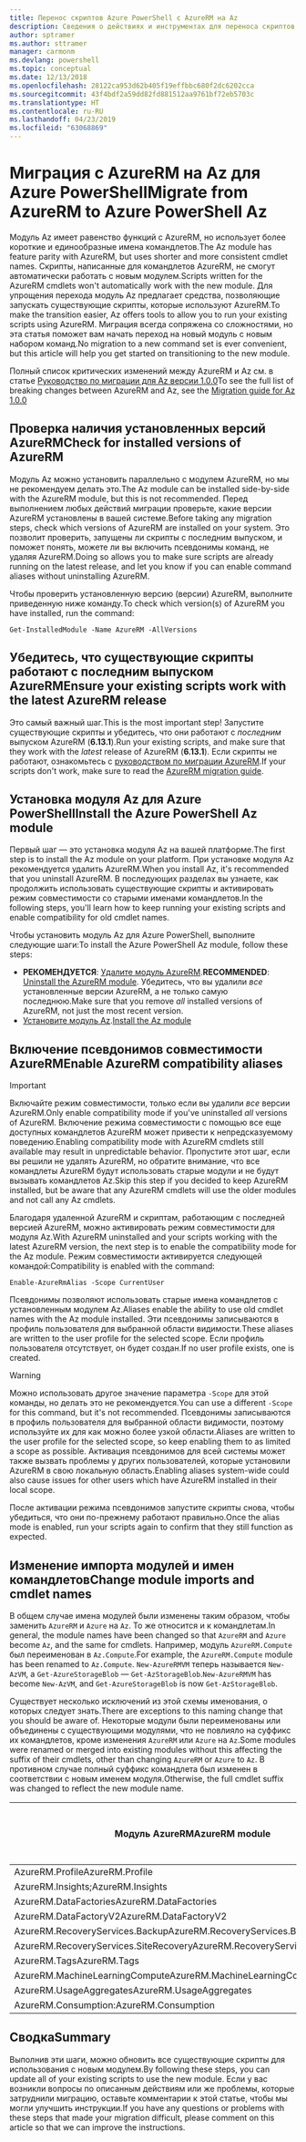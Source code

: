 ```yaml
---
title: Перенос скриптов Azure PowerShell с AzureRM на Az
description: Сведения о действиях и инструментах для переноса скриптов с модуля AzureRM на новый модуль Az.
author: sptramer
ms.author: sttramer
manager: carmonm
ms.devlang: powershell
ms.topic: conceptual
ms.date: 12/13/2018
ms.openlocfilehash: 28122ca953d62b405f19effbbc680f2dc6202cca
ms.sourcegitcommit: 43f4bdf2a59dd82fd881512aa9761bf72eb5703c
ms.translationtype: HT
ms.contentlocale: ru-RU
ms.lasthandoff: 04/23/2019
ms.locfileid: "63068869"
---
```

# <a name="migrate-from-azurerm-to-azure-powershell-az"></a><span data-ttu-id="a49e4-103">Миграция с AzureRM на Az для Azure PowerShell</span><span class="sxs-lookup"><span data-stu-id="a49e4-103">Migrate from AzureRM to Azure PowerShell Az</span></span>

<span data-ttu-id="a49e4-104">Модуль Az имеет равенство функций с AzureRM, но использует более короткие и единообразные имена командлетов.</span><span class="sxs-lookup"><span data-stu-id="a49e4-104">The Az module has feature parity with AzureRM, but uses shorter and more consistent cmdlet names.</span></span>
<span data-ttu-id="a49e4-105">Скрипты, написанные для командлетов AzureRM, не смогут автоматически работать с новым модулем.</span><span class="sxs-lookup"><span data-stu-id="a49e4-105">Scripts written for the AzureRM cmdlets won't automatically work with the new module.</span></span> <span data-ttu-id="a49e4-106">Для упрощения перехода модуль Az предлагает средства, позволяющие запускать существующие скрипты, которые используют AzureRM.</span><span class="sxs-lookup"><span data-stu-id="a49e4-106">To make the transition easier, Az offers tools to allow you to run your existing scripts using AzureRM.</span></span> <span data-ttu-id="a49e4-107">Миграция всегда сопряжена со сложностями, но эта статья поможет вам начать переход на новый модуль с новым набором команд.</span><span class="sxs-lookup"><span data-stu-id="a49e4-107">No migration to a new command set is ever convenient, but this article will help you get started on transitioning to the new module.</span></span>

<span data-ttu-id="a49e4-108">Полный список критических изменений между AzureRM и Az см. в статье [Руководство по миграции для Az версии 1.0.0](migrate-az-1.0.0.md)</span><span class="sxs-lookup"><span data-stu-id="a49e4-108">To see the full list of breaking changes between AzureRM and Az, see the [Migration guide for Az 1.0.0](migrate-az-1.0.0.md)</span></span>

## <a name="check-for-installed-versions-of-azurerm"></a><span data-ttu-id="a49e4-109">Проверка наличия установленных версий AzureRM</span><span class="sxs-lookup"><span data-stu-id="a49e4-109">Check for installed versions of AzureRM</span></span>

<span data-ttu-id="a49e4-110">Модуль Az можно установить параллельно с модулем AzureRM, но мы не рекомендуем делать это.</span><span class="sxs-lookup"><span data-stu-id="a49e4-110">The Az module can be installed side-by-side with the AzureRM module, but this is not recommended.</span></span> <span data-ttu-id="a49e4-111">Перед выполнением любых действий миграции проверьте, какие версии AzureRM установлены в вашей системе.</span><span class="sxs-lookup"><span data-stu-id="a49e4-111">Before taking any migration steps, check which versions of AzureRM are installed on your system.</span></span> <span data-ttu-id="a49e4-112">Это позволит проверить, запущены ли скрипты с последним выпуском, и поможет понять, можете ли вы включить псевдонимы команд, не удаляя AzureRM.</span><span class="sxs-lookup"><span data-stu-id="a49e4-112">Doing so allows you to make sure scripts are already running on the latest release, and let you know if you can enable command aliases without uninstalling AzureRM.</span></span>

<span data-ttu-id="a49e4-113">Чтобы проверить установленную версию (версии) AzureRM, выполните приведенную ниже команду.</span><span class="sxs-lookup"><span data-stu-id="a49e4-113">To check which version(s) of AzureRM you have installed, run the command:</span></span>

```powershell-interactive
Get-InstalledModule -Name AzureRM -AllVersions
```

## <a name="ensure-your-existing-scripts-work-with-the-latest-azurerm-release"></a><span data-ttu-id="a49e4-114">Убедитесь, что существующие скрипты работают с последним выпуском AzureRM</span><span class="sxs-lookup"><span data-stu-id="a49e4-114">Ensure your existing scripts work with the latest AzureRM release</span></span>

<span data-ttu-id="a49e4-115">Это самый важный шаг.</span><span class="sxs-lookup"><span data-stu-id="a49e4-115">This is the most important step!</span></span> <span data-ttu-id="a49e4-116">Запустите существующие скрипты и убедитесь, что они работают с _последним_ выпуском AzureRM (__6.13.1__).</span><span class="sxs-lookup"><span data-stu-id="a49e4-116">Run your existing scripts, and make sure that they work with the _latest_ release of AzureRM (__6.13.1__).</span></span> <span data-ttu-id="a49e4-117">Если скрипты не работают, ознакомьтесь с [руководством по миграции AzureRM](/powershell/azure/azurerm/migration-guide.6.0.0).</span><span class="sxs-lookup"><span data-stu-id="a49e4-117">If your scripts don't work, make sure to read the [AzureRM migration guide](/powershell/azure/azurerm/migration-guide.6.0.0).</span></span>

## <a name="install-the-azure-powershell-az-module"></a><span data-ttu-id="a49e4-118">Установка модуля Az для Azure PowerShell</span><span class="sxs-lookup"><span data-stu-id="a49e4-118">Install the Azure PowerShell Az module</span></span>

<span data-ttu-id="a49e4-119">Первый шаг — это установка модуля Az на вашей платформе.</span><span class="sxs-lookup"><span data-stu-id="a49e4-119">The first step is to install the Az module on your platform.</span></span> <span data-ttu-id="a49e4-120">При установке модуля Az рекомендуется удалить AzureRM.</span><span class="sxs-lookup"><span data-stu-id="a49e4-120">When you install Az, it's recommended that you uninstall AzureRM.</span></span> <span data-ttu-id="a49e4-121">В последующих разделах вы узнаете, как продолжить использовать существующие скрипты и активировать режим совместимости со старыми именами командлетов.</span><span class="sxs-lookup"><span data-stu-id="a49e4-121">In the following steps, you'll learn how to keep running your existing scripts and enable compatibility for old cmdlet names.</span></span>

<span data-ttu-id="a49e4-122">Чтобы установить модуль Az для Azure PowerShell, выполните следующие шаги:</span><span class="sxs-lookup"><span data-stu-id="a49e4-122">To install the Azure PowerShell Az module, follow these steps:</span></span>

* <span data-ttu-id="a49e4-123">__РЕКОМЕНДУЕТСЯ__: [Удалите модуль AzureRM](/powershell/azure/uninstall-az-ps#uninstall-the-azurerm-module).</span><span class="sxs-lookup"><span data-stu-id="a49e4-123">__RECOMMENDED__: [Uninstall the AzureRM module](/powershell/azure/uninstall-az-ps#uninstall-the-azurerm-module).</span></span>
  <span data-ttu-id="a49e4-124">Убедитесь, что вы удалили _все_ установленные версии AzureRM, а не только самую последнюю.</span><span class="sxs-lookup"><span data-stu-id="a49e4-124">Make sure that you remove _all_ installed versions of AzureRM, not just the most recent version.</span></span>
* <span data-ttu-id="a49e4-125">[Установите модуль Az](install-az-ps.md).</span><span class="sxs-lookup"><span data-stu-id="a49e4-125">[Install the Az module](install-az-ps.md)</span></span>

## <a name="a-namealiasesenable-azurerm-compatibility-aliases"></a><span data-ttu-id="a49e4-126"><a name="aliases"/>Включение псевдонимов совместимости AzureRM</span><span class="sxs-lookup"><span data-stu-id="a49e4-126"><a name="aliases"/>Enable AzureRM compatibility aliases</span></span> 

> [!IMPORTANT]
>
> <span data-ttu-id="a49e4-127">Включайте режим совместимости, только если вы удалили _все_ версии AzureRM.</span><span class="sxs-lookup"><span data-stu-id="a49e4-127">Only enable compatibility mode if you've uninstalled _all_ versions of AzureRM.</span></span> <span data-ttu-id="a49e4-128">Включение режима совместимости с помощью все еще доступных командлетов AzureRM может привести к непредсказуемому поведению.</span><span class="sxs-lookup"><span data-stu-id="a49e4-128">Enabling compatibility mode with AzureRM cmdlets still available may result in unpredictable behavior.</span></span> <span data-ttu-id="a49e4-129">Пропустите этот шаг, если вы решили не удалять AzureRM, но обратите внимание, что все командлеты AzureRM будут использовать старые модули и не будут вызывать командлетов Az.</span><span class="sxs-lookup"><span data-stu-id="a49e4-129">Skip this step if you decided to keep AzureRM installed, but be aware that any AzureRM cmdlets will use the older modules and not call any Az cmdlets.</span></span>

<span data-ttu-id="a49e4-130">Благодаря удаленной AzureRM и скриптам, работающим с последней версией AzureRM, можно активировать режим совместимости для модуля Az.</span><span class="sxs-lookup"><span data-stu-id="a49e4-130">With AzureRM uninstalled and your scripts working with the latest AzureRM version, the next step is to enable the compatibility mode for the Az module.</span></span> <span data-ttu-id="a49e4-131">Режим совместимости активируется следующей командой:</span><span class="sxs-lookup"><span data-stu-id="a49e4-131">Compatibility is enabled with the command:</span></span>

```powershell-interactive
Enable-AzureRmAlias -Scope CurrentUser
```

<span data-ttu-id="a49e4-132">Псевдонимы позволяют использовать старые имена командлетов с установленным модулем Az.</span><span class="sxs-lookup"><span data-stu-id="a49e4-132">Aliases enable the ability to use old cmdlet names with the Az module installed.</span></span> <span data-ttu-id="a49e4-133">Эти псевдонимы записываются в профиль пользователя для выбранной области видимости.</span><span class="sxs-lookup"><span data-stu-id="a49e4-133">These aliases are written to the user profile for the selected scope.</span></span> <span data-ttu-id="a49e4-134">Если профиль пользователя отсутствует, он будет создан.</span><span class="sxs-lookup"><span data-stu-id="a49e4-134">If no user profile exists, one is created.</span></span>

> [!WARNING]
>
> <span data-ttu-id="a49e4-135">Можно использовать другое значение параметра `-Scope` для этой команды, но делать это не рекомендуется.</span><span class="sxs-lookup"><span data-stu-id="a49e4-135">You can use a different `-Scope` for this command, but it's not recommended.</span></span> <span data-ttu-id="a49e4-136">Псевдонимы записываются в профиль пользователя для выбранной области видимости, поэтому используйте их для как можно более узкой области.</span><span class="sxs-lookup"><span data-stu-id="a49e4-136">Aliases are written to the user profile for the selected scope, so keep enabling them to as limited a scope as possible.</span></span> <span data-ttu-id="a49e4-137">Активация псевдонимов для всей системы может также вызвать проблемы у других пользователей, которые установили AzureRM в свою локальную область.</span><span class="sxs-lookup"><span data-stu-id="a49e4-137">Enabling aliases system-wide could also cause issues for other users which have AzureRM installed in their local scope.</span></span>

<span data-ttu-id="a49e4-138">После активации режима псевдонимов запустите скрипты снова, чтобы убедиться, что они по-прежнему работают правильно.</span><span class="sxs-lookup"><span data-stu-id="a49e4-138">Once the alias mode is enabled, run your scripts again to confirm that they still function as expected.</span></span> 

## <a name="change-module-imports-and-cmdlet-names"></a><span data-ttu-id="a49e4-139">Изменение импорта модулей и имен командлетов</span><span class="sxs-lookup"><span data-stu-id="a49e4-139">Change module imports and cmdlet names</span></span>

<span data-ttu-id="a49e4-140">В общем случае имена модулей были изменены таким образом, чтобы заменить `AzureRM` и `Azure` на `Az`. То же относится и к командлетам.</span><span class="sxs-lookup"><span data-stu-id="a49e4-140">In general, the module names have been changed so that `AzureRM` and `Azure` become `Az`, and the same for cmdlets.</span></span>
<span data-ttu-id="a49e4-141">Например, модуль `AzureRM.Compute` был переименован в `Az.Compute`.</span><span class="sxs-lookup"><span data-stu-id="a49e4-141">For example, the `AzureRM.Compute` module has been renamed to `Az.Compute`.</span></span> <span data-ttu-id="a49e4-142">`New-AzureRMVM` теперь называется `New-AzVM`, а `Get-AzureStorageBlob` — `Get-AzStorageBlob`.</span><span class="sxs-lookup"><span data-stu-id="a49e4-142">`New-AzureRMVM` has become `New-AzVM`, and `Get-AzureStorageBlob` is now `Get-AzStorageBlob`.</span></span>

<span data-ttu-id="a49e4-143">Существует несколько исключений из этой схемы именования, о которых следует знать.</span><span class="sxs-lookup"><span data-stu-id="a49e4-143">There are exceptions to this naming change that you should be aware of.</span></span> <span data-ttu-id="a49e4-144">Некоторые модули были переименованы или объединены с существующими модулями, что не повлияло на суффикс их командлетов, кроме изменения `AzureRM` или `Azure` на `Az`.</span><span class="sxs-lookup"><span data-stu-id="a49e4-144">Some modules were renamed or merged into existing modules without this affecting the suffix of their cmdlets, other than changing `AzureRM` or `Azure` to `Az`.</span></span> <span data-ttu-id="a49e4-145">В противном случае полный суффикс командлета был изменен в соответствии с новым именем модуля.</span><span class="sxs-lookup"><span data-stu-id="a49e4-145">Otherwise, the full cmdlet suffix was changed to reflect the new module name.</span></span>

| <span data-ttu-id="a49e4-146">Модуль AzureRM</span><span class="sxs-lookup"><span data-stu-id="a49e4-146">AzureRM module</span></span> | <span data-ttu-id="a49e4-147">Модуль Az</span><span class="sxs-lookup"><span data-stu-id="a49e4-147">Az module</span></span> | <span data-ttu-id="a49e4-148">Изменен ли суффикс командлета?</span><span class="sxs-lookup"><span data-stu-id="a49e4-148">Cmdlet suffix changed?</span></span> |
|----------------|-----------|------------------------|
| <span data-ttu-id="a49e4-149">AzureRM.Profile</span><span class="sxs-lookup"><span data-stu-id="a49e4-149">AzureRM.Profile</span></span> | <span data-ttu-id="a49e4-150">Az.Accounts</span><span class="sxs-lookup"><span data-stu-id="a49e4-150">Az.Accounts</span></span> | <span data-ttu-id="a49e4-151">Yes</span><span class="sxs-lookup"><span data-stu-id="a49e4-151">Yes</span></span> |
| <span data-ttu-id="a49e4-152">AzureRM.Insights;</span><span class="sxs-lookup"><span data-stu-id="a49e4-152">AzureRM.Insights</span></span> | <span data-ttu-id="a49e4-153">Az.Monitor</span><span class="sxs-lookup"><span data-stu-id="a49e4-153">Az.Monitor</span></span> | <span data-ttu-id="a49e4-154">Yes</span><span class="sxs-lookup"><span data-stu-id="a49e4-154">Yes</span></span> |
| <span data-ttu-id="a49e4-155">AzureRM.DataFactories</span><span class="sxs-lookup"><span data-stu-id="a49e4-155">AzureRM.DataFactories</span></span> | <span data-ttu-id="a49e4-156">Az.DataFactory</span><span class="sxs-lookup"><span data-stu-id="a49e4-156">Az.DataFactory</span></span> | <span data-ttu-id="a49e4-157">Yes</span><span class="sxs-lookup"><span data-stu-id="a49e4-157">Yes</span></span> |
| <span data-ttu-id="a49e4-158">AzureRM.DataFactoryV2</span><span class="sxs-lookup"><span data-stu-id="a49e4-158">AzureRM.DataFactoryV2</span></span> | <span data-ttu-id="a49e4-159">Az.DataFactory</span><span class="sxs-lookup"><span data-stu-id="a49e4-159">Az.DataFactory</span></span> | <span data-ttu-id="a49e4-160">Yes</span><span class="sxs-lookup"><span data-stu-id="a49e4-160">Yes</span></span> |
| <span data-ttu-id="a49e4-161">AzureRM.RecoveryServices.Backup</span><span class="sxs-lookup"><span data-stu-id="a49e4-161">AzureRM.RecoveryServices.Backup</span></span> | <span data-ttu-id="a49e4-162">Az.RecoveryServices</span><span class="sxs-lookup"><span data-stu-id="a49e4-162">Az.RecoveryServices</span></span> | <span data-ttu-id="a49e4-163">Нет </span><span class="sxs-lookup"><span data-stu-id="a49e4-163">No</span></span> |
| <span data-ttu-id="a49e4-164">AzureRM.RecoveryServices.SiteRecovery</span><span class="sxs-lookup"><span data-stu-id="a49e4-164">AzureRM.RecoveryServices.SiteRecovery</span></span> | <span data-ttu-id="a49e4-165">Az.RecoveryServices</span><span class="sxs-lookup"><span data-stu-id="a49e4-165">Az.RecoveryServices</span></span> | <span data-ttu-id="a49e4-166">Нет </span><span class="sxs-lookup"><span data-stu-id="a49e4-166">No</span></span> |
| <span data-ttu-id="a49e4-167">AzureRM.Tags</span><span class="sxs-lookup"><span data-stu-id="a49e4-167">AzureRM.Tags</span></span> | <span data-ttu-id="a49e4-168">Az.Resources</span><span class="sxs-lookup"><span data-stu-id="a49e4-168">Az.Resources</span></span> | <span data-ttu-id="a49e4-169">Нет </span><span class="sxs-lookup"><span data-stu-id="a49e4-169">No</span></span> |
| <span data-ttu-id="a49e4-170">AzureRM.MachineLearningCompute</span><span class="sxs-lookup"><span data-stu-id="a49e4-170">AzureRM.MachineLearningCompute</span></span> | <span data-ttu-id="a49e4-171">Az.MachineLearning</span><span class="sxs-lookup"><span data-stu-id="a49e4-171">Az.MachineLearning</span></span> | <span data-ttu-id="a49e4-172">Нет </span><span class="sxs-lookup"><span data-stu-id="a49e4-172">No</span></span> |
| <span data-ttu-id="a49e4-173">AzureRM.UsageAggregates</span><span class="sxs-lookup"><span data-stu-id="a49e4-173">AzureRM.UsageAggregates</span></span> | <span data-ttu-id="a49e4-174">Az.Billing</span><span class="sxs-lookup"><span data-stu-id="a49e4-174">Az.Billing</span></span> | <span data-ttu-id="a49e4-175">Нет </span><span class="sxs-lookup"><span data-stu-id="a49e4-175">No</span></span> |
| <span data-ttu-id="a49e4-176">AzureRM.Consumption:</span><span class="sxs-lookup"><span data-stu-id="a49e4-176">AzureRM.Consumption</span></span> | <span data-ttu-id="a49e4-177">Az.Billing</span><span class="sxs-lookup"><span data-stu-id="a49e4-177">Az.Billing</span></span> | <span data-ttu-id="a49e4-178">Нет </span><span class="sxs-lookup"><span data-stu-id="a49e4-178">No</span></span> |

## <a name="summary"></a><span data-ttu-id="a49e4-179">Сводка</span><span class="sxs-lookup"><span data-stu-id="a49e4-179">Summary</span></span>

<span data-ttu-id="a49e4-180">Выполнив эти шаги, можно обновить все существующие скрипты для использования с новым модулем.</span><span class="sxs-lookup"><span data-stu-id="a49e4-180">By following these steps, you can update all of your existing scripts to use the new module.</span></span> <span data-ttu-id="a49e4-181">Если у вас возникли вопросы по описанным действиям или же проблемы, которые затруднили миграцию, оставьте комментарии к этой статье, чтобы мы могли улучшить инструкции.</span><span class="sxs-lookup"><span data-stu-id="a49e4-181">If you have any questions or problems with these steps that made your migration difficult, please comment on this article so that we can improve the instructions.</span></span>
